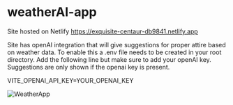 # weatherAI-app
Site hosted on Netlify
https://exquisite-centaur-db9841.netlify.app


Site has openAI integration that will give suggestions for proper attire based on weather data.
To enable this a .env file needs to be created in your root directory. Add the following line
but make sure to add your openAI key. Suggestions are only shown if the openai key is present.

VITE_OPENAI_API_KEY=YOUR_OPENAI_KEY


![WeatherApp](https://user-images.githubusercontent.com/19892042/234481140-72d49b3d-4dc1-4d6e-95aa-457c2cf96540.png)
